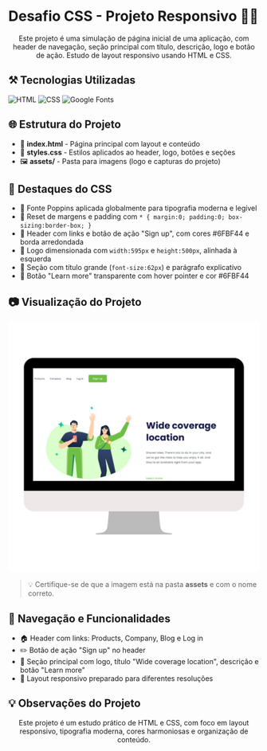 <h1>Desafio CSS - Projeto Responsivo 👨‍💻</h1>

<p style="text-align:center; max-width:800px; margin:auto;">
  Este projeto é uma simulação de página inicial de uma aplicação, com header de navegação, seção principal com título, descrição, logo e botão de ação. Estudo de layout responsivo usando HTML e CSS.
</p>

<h2>⚒ Tecnologias Utilizadas</h2>
<div class="badges">
  <img src="https://img.shields.io/badge/HTML-239120?style=for-the-badge&logo=html5&logoColor=white" alt="HTML"/>
  <img src="https://img.shields.io/badge/CSS-239120?&style=for-the-badge&logo=css3&logoColor=white" alt="CSS"/>
  <img src="https://img.shields.io/badge/Google%20Fonts-007ACC?style=for-the-badge&logo=google&logoColor=white" alt="Google Fonts"/>
</div>

<h2>🌐 Estrutura do Projeto</h2>
<ul>
  <li>📄 <strong>index.html</strong> - Página principal com layout e conteúdo</li>
  <li>🎨 <strong>styles.css</strong> - Estilos aplicados ao header, logo, botões e seções</li>
  <li>🖼 <strong>assets/</strong> - Pasta para imagens (logo e capturas do projeto)</li>
</ul>

<h2>🎨 Destaques do CSS</h2>
<ul>
  <li>📌 Fonte Poppins aplicada globalmente para tipografia moderna e legível</li>
  <li>📌 Reset de margens e padding com <code>* { margin:0; padding:0; box-sizing:border-box; }</code></li>
  <li>📌 Header com links e botão de ação "Sign up", com cores #6FBF44 e borda arredondada</li>
  <li>📌 Logo dimensionada com <code>width:595px</code> e <code>height:500px</code>, alinhada à esquerda</li>
  <li>📌 Seção com título grande (<code>font-size:62px</code>) e parágrafo explicativo</li>
  <li>📌 Botão "Learn more" transparente com hover pointer e cor #6FBF44</li>
</ul>

<h2>📷 Visualização do Projeto</h2>
<img src="./assets/versao-desktop-desafio-css.jpg" alt="Desktop Preview">

<blockquote>💡 Certifique-se de que a imagem está na pasta <strong>assets</strong> e com o nome correto.</blockquote>

<h2>🔗 Navegação e Funcionalidades</h2>
<ul>
  <li>🏠 Header com links: Products, Company, Blog e Log in</li>
  <li>✏️ Botão de ação "Sign up" no header</li>
  <li>🌟 Seção principal com logo, título "Wide coverage location", descrição e botão "Learn more"</li>
  <li>🎨 Layout responsivo preparado para diferentes resoluções</li>
</ul>

<h2>💡 Observações do Projeto</h2>
<p style="text-align:center; max-width:800px; margin:auto;">
  Este projeto é um estudo prático de HTML e CSS, com foco em layout responsivo, tipografia moderna, cores harmoniosas e organização de conteúdo. 
</p>

</body>
</html>
